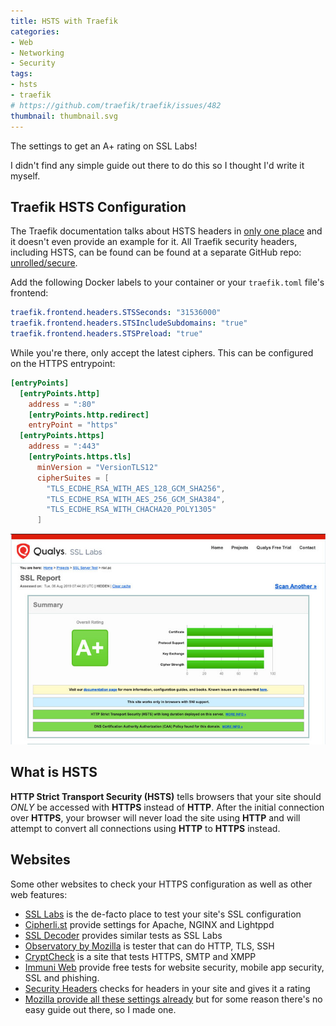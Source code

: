 ```yaml
---
title: HSTS with Traefik
categories:
- Web
- Networking
- Security
tags:
- hsts
- traefik
# https://github.com/traefik/traefik/issues/482
thumbnail: thumbnail.svg
---
```


The settings to get an A+ rating on SSL Labs!

<!-- more -->

I didn't find any simple guide out there to do this so I thought I'd write it myself.

## Traefik HSTS Configuration

The Traefik documentation talks about HSTS headers in [only one place](https://docs.traefik.io/basics/#security-headers) and it doesn't even provide an example for it. All Traefik security headers, including HSTS, can be found can be found at a separate GitHub repo: [unrolled/secure](https://github.com/unrolled/secure#available-options).

Add the following Docker labels to your container or your `traefik.toml` file's frontend:

```yaml
traefik.frontend.headers.STSSeconds: "31536000"
traefik.frontend.headers.STSIncludeSubdomains: "true"
traefik.frontend.headers.STSPreload: "true"
```

While you're there, only accept the latest ciphers. This can be configured on the HTTPS entrypoint:

```toml
[entryPoints]
  [entryPoints.http]
    address = ":80"
    [entryPoints.http.redirect]
    entryPoint = "https"
  [entryPoints.https]
    address = ":443"
    [entryPoints.https.tls]
      minVersion = "VersionTLS12"
      cipherSuites = [
        "TLS_ECDHE_RSA_WITH_AES_128_GCM_SHA256",
        "TLS_ECDHE_RSA_WITH_AES_256_GCM_SHA384",
        "TLS_ECDHE_RSA_WITH_CHACHA20_POLY1305"
      ]
```

![](ssllabs-result.jpg)

## What is HSTS

**HTTP Strict Transport Security (HSTS)** tells browsers that your site should _ONLY_ be accessed with **HTTPS** instead of **HTTP**. After the initial connection over **HTTPS**, your browser will never load the site using **HTTP** and will attempt to convert all connections using **HTTP** to **HTTPS** instead.

## Websites

Some other websites to check your HTTPS configuration as well as other web features:

- [SSL Labs](https://www.ssllabs.com/ssltest/) is the de-facto place to test your site's SSL configuration
- [Cipherli.st](https://cipherli.st/) provide settings for Apache, NGINX and Lightppd
- [SSL Decoder](https://ssldecoder.org) provides similar tests as SSL Labs
- [Observatory by Mozilla](https://observatory.mozilla.org/) is tester that can do HTTP, TLS, SSH
- [CryptCheck](https://tls.imirhil.fr/) is a site that tests HTTPS, SMTP and XMPP
- [Immuni Web](https://www.immuniweb.com/free/) provide free tests for website security, mobile app security, SSL and phishing.
- [Security Headers](https://securityheaders.com) checks for headers in your site and gives it a rating
- [Mozilla provide all these settings already](https://ssl-config.mozilla.org) but for some reason there's no easy guide out there, so I made one.
